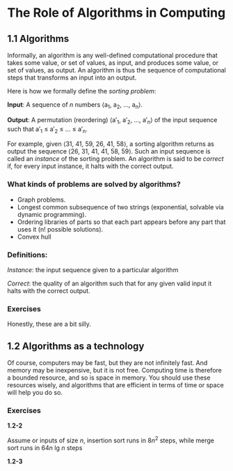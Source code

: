 # The Role of Algorithms in Computing

## 1.1 Algorithms

Informally, an algorithm is any well-defined computational procedure that takes some value, or set of values, as input, and produces some value, or set of values, as output. An algorithm is thus the sequence of computational steps that transforms an input into an output.

Here is how we formally define the *sorting problem*:

**Input**: A sequence of *n* numbers ⟨a<sub>1</sub>, a<sub>2</sub>, ..., a<sub>n</sub>⟩.

**Output**: A permutation (reordering) ⟨a′<sub>1</sub>, a′<sub>2</sub>, ..., a′<sub>n</sub>⟩ of the input sequence such that a′<sub>1</sub> ≤ a′<sub>2</sub> ≤ ... ≤ a′<sub>n</sub>.

For example, given ⟨31, 41, 59, 26, 41, 58⟩, a sorting algorithm returns as output the sequence ⟨26, 31, 41, 41, 58, 59⟩. Such an input sequence is called an *instance* of the sorting problem. An algorithm is said to be *correct* if, for every input instance, it halts with the
correct output.

### What kinds of problems are solved by algorithms?

* Graph problems.
* Longest common subsequence of two strings (exponential, solvable via dynamic programming).
* Ordering libraries of parts so that each part appears before any part that uses it (n! possible solutions).
* Convex hull


### Definitions:

*Instance*: the input sequence given to a particular algorithm

*Correct*: the quality of an algorithm such that for any given valid input it halts with the correct output.

### Exercises

Honestly, these are a bit silly.

## 1.2 Algorithms as a technology

Of course, computers may be fast, but they are not infinitely fast. And memory may be inexpensive, but it is not free. Computing time is therefore a bounded resource, and so is space in memory. You should use these resources wisely, and algorithms that are efficient in terms of time or space will help you do so.

### Exercises

**1.2-2**

Assume or inputs of size *n*, insertion sort runs in 8*n*<sup>2</sup> steps, while merge sort runs in 64*n* lg *n* steps

**1.2-3**

